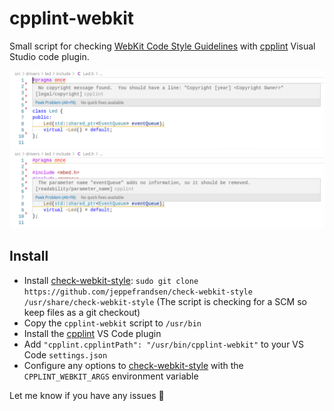 # cpplint-webkit

Small script for checking [WebKit Code Style Guidelines](https://webkit.org/code-style-guidelines/) with [cpplint](https://marketplace.visualstudio.com/items?itemName=mine.cpplint) Visual Studio code plugin.

![](images/issue1.png) ![](images/issue2.png)

## Install

* Install [check-webkit-style](https://github.com/jeppefrandsen/check-webkit-style): `sudo git clone https://github.com/jeppefrandsen/check-webkit-style /usr/share/check-webkit-style` (The script is checking for a SCM so keep files as a git checkout)
* Copy the `cpplint-webkit` script to `/usr/bin`
* Install the [cpplint](https://marketplace.visualstudio.com/items?itemName=mine.cpplint) VS Code plugin
* Add `"cpplint.cpplintPath": "/usr/bin/cpplint-webkit"` to your VS Code `settings.json`
* Configure any options to [check-webkit-style](https://github.com/jeppefrandsen/check-webkit-style) with the `CPPLINT_WEBKIT_ARGS` environment variable

Let me know if you have any issues :beers:
